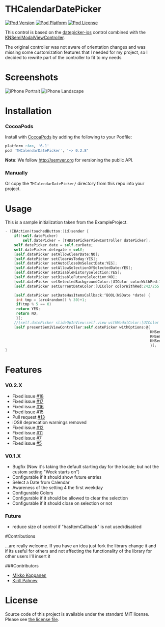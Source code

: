 THCalendarDatePicker
===

[![Pod Version](http://img.shields.io/cocoapods/v/THCalendarDatePicker.svg?style=flat)](http://cocoadocs.org/docsets/THCalendarDatePicker/)
[![Pod Platform](http://img.shields.io/cocoapods/p/THCalendarDatePicker.svg?style=flat)](http://cocoadocs.org/docsets/THCalendarDatePicker/)
[![Pod License](http://img.shields.io/cocoapods/l/THCalendarDatePicker.svg?style=flat)](http://opensource.org/licenses/MIT)

This control is based on the [datepicker-ios](https://github.com/ccwasden/datepicker-ios) control combined with the [KNSemiModalViewController](https://github.com/kentnguyen/KNSemiModalViewController).

The original controller was not aware of orientation changes and was missing some customization features that I needed for my project, so I decided to rewrite part of the controller to fit to my needs

# Screenshots

![iPhone Portrait](/Screenshots/Screenshot1.png?raw=true)
![iPhone Landscape](/Screenshots/Screenshot2.png?raw=true)

# Installation

### CocoaPods

Install with [CocoaPods](http://cocoapods.org) by adding the following to your Podfile:

``` ruby
platform :ios, '6.1'
pod 'THCalendarDatePicker', '~> 0.2.8'
```

**Note**: We follow http://semver.org for versioning the public API.

### Manually

Or copy the `THCalendarDatePicker/` directory from this repo into your project.

# Usage

This is a sample initialization taken from the ExampleProject.

```objective-c
- (IBAction)touchedButton:(id)sender {
    if(!self.datePicker)
        self.datePicker = [THDatePickerViewController datePicker];
    self.datePicker.date = self.curDate;
    self.datePicker.delegate = self;
    [self.datePicker setAllowClearDate:NO];
    [self.datePicker setClearAsToday:YES];
    [self.datePicker setAutoCloseOnSelectDate:YES];
    [self.datePicker setAllowSelectionOfSelectedDate:YES];
    [self.datePicker setDisableHistorySelection:YES];
    [self.datePicker setDisableFutureSelection:NO];
    [self.datePicker setSelectedBackgroundColor:[UIColor colorWithRed:125/255.0 green:208/255.0 blue:0/255.0 alpha:1.0]];
    [self.datePicker setCurrentDateColor:[UIColor colorWithRed:242/255.0 green:121/255.0 blue:53/255.0 alpha:1.0]];

    [self.datePicker setDateHasItemsCallback:^BOOL(NSDate *date) {
     int tmp = (arc4random() % 30)+1;
     if(tmp % 5 == 0)
     return YES;
     return NO;
     }];
    //[self.datePicker slideUpInView:self.view withModalColor:[UIColor lightGrayColor]];
    [self presentSemiViewController:self.datePicker withOptions:@{
                                                                  KNSemiModalOptionKeys.pushParentBack    : @(NO),
                                                                  KNSemiModalOptionKeys.animationDuration : @(1.0),
                                                                  KNSemiModalOptionKeys.shadowOpacity     : @(0.3),
                                                                  }];
}

```

# Features

### V0.2.X

- Fixed issue [#18](https://github.com/hons82/THCalendarDatePicker/issues/18) 
- Fixed issue [#17](https://github.com/hons82/THCalendarDatePicker/issues/17) 
- Fixed issue [#16](https://github.com/hons82/THCalendarDatePicker/issues/16) 
- Fixed issue [#15](https://github.com/hons82/THCalendarDatePicker/issues/15) 
- Pull request [#13](https://github.com/hons82/THCalendarDatePicker/pull/13)
- iOS8 deprecation warnings removed
- Fixed issue [#12](https://github.com/hons82/THCalendarDatePicker/issues/12) 
- Fixed issue [#11](https://github.com/hons82/THCalendarDatePicker/issues/11) 
- Fixed issue [#7](https://github.com/hons82/THCalendarDatePicker/issues/7) 
- Fixed issue [#5](https://github.com/hons82/THCalendarDatePicker/issues/5) 

### V0.1.X

- Bugfix (Now it's taking the default starting day for the locale; but not the custom setting "Week starts on")
- Configurable if it should show future entries 
- Select a Date from Calendar
- Awareness of the setting 4 the first weekday
- Configurable Colors
- Configurable if it should be allowed to clear the selection
- Configurable if it should close on selection or not

### Future

- reduce size of control if "hasItemCallback" is not used/disabled

#Contributions

...are really welcome. If you have an idea just fork the library change it and if its useful for others and not affecting the functionality of the library for other users I'll insert it

###Contributors

- [Mikko Koppanen](https://github.com/mkoppanen)
- [Kirill Pahnev](https://github.com/pahnev)

# License

Source code of this project is available under the standard MIT license. Please see [the license file](LICENSE.md).